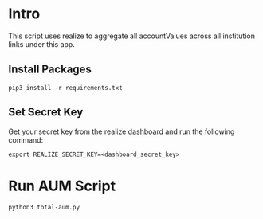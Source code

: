 # Intro

This script uses realize to aggregate all accountValues across all institution
links under this app.

## Install Packages

```pip3 install -r requirements.txt```

## Set Secret Key

Get your secret key from the realize [dashboard](https://www.realizefi.com/dashboard)
and run the following command:

```export REALIZE_SECRET_KEY=<dashboard_secret_key>```

# Run AUM Script

```python3 total-aum.py```
